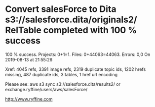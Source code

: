 # Convert salesForce to Dita s3://salesforce.dita/originals2/ RelTable completed with 100 % success

100 % success. Projects: 0+1=1.  Files: 0+44063=44063. Errors: 0,0  On 2019-08-13 at 21:55:26

Xref: 4045 refs, 3391 image refs, 2319 duplicate topic ids, 1202 hrefs missing, 487 duplicate ids, 3 tables, 1 href url encoding

Please see: aws s3 sync s3://salesforce.dita/results2/ or exchange.ryffine/users/aws/salesForce/

http://www.ryffine.com
